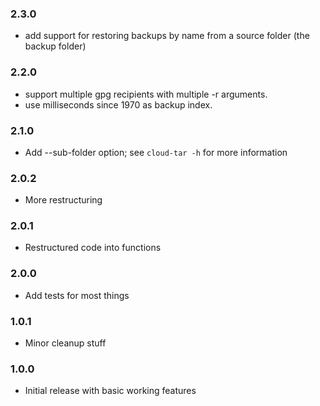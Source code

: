 ### 2.3.0
- add support for restoring backups by name from a source folder (the backup folder)

### 2.2.0
- support multiple gpg recipients with multiple -r arguments.
- use milliseconds since 1970 as backup index.

### 2.1.0
- Add --sub-folder option; see `cloud-tar -h` for more information

### 2.0.2
- More restructuring

### 2.0.1
- Restructured code into functions

### 2.0.0
- Add tests for most things

### 1.0.1
- Minor cleanup stuff

### 1.0.0
- Initial release with basic working features